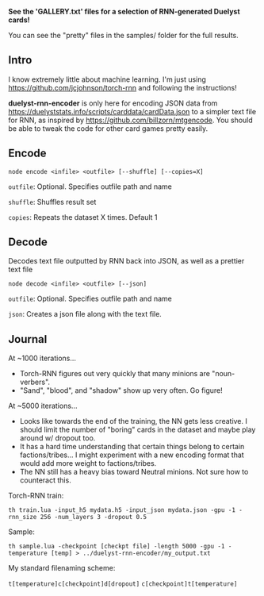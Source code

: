 **See the 'GALLERY.txt' files for a selection of RNN-generated Duelyst cards!**

You can see the "pretty" files in the samples/ folder for the full results.

## Intro

I know extremely little about machine learning. I'm just using https://github.com/jcjohnson/torch-rnn and following the instructions!

**duelyst-rnn-encoder** is only here for encoding JSON data from https://duelyststats.info/scripts/carddata/cardData.json to a simpler text file for RNN, as inspired by https://github.com/billzorn/mtgencode. You should be able to tweak the code for other card games pretty easily.

## Encode

`node encode <infile> <outfile> [--shuffle] [--copies=X]`

`outfile`: Optional. Specifies outfile path and name

`shuffle`: Shuffles result set

`copies`: Repeats the dataset X times. Default 1

## Decode

Decodes text file outputted by RNN back into JSON, as well as a prettier text file

`node decode <infile> <outfile> [--json]`

`outfile`: Optional. Specifies outfile path and name

`json`: Creates a json file along with the text file.

## Journal

At ~1000 iterations...

* Torch-RNN figures out very quickly that many minions are "noun-verbers".
* "Sand", "blood", and "shadow" show up very often. Go figure!

At ~5000 iterations...

* Looks like towards the end of the training, the NN gets less creative. I should limit the number of "boring" cards in the dataset and maybe play around w/ dropout too.
* It has a hard time understanding that certain things belong to certain factions/tribes... I might experiment with a new encoding format that would add more weight to factions/tribes.
* The NN still has a heavy bias toward Neutral minions. Not sure how to counteract this.

Torch-RNN train:

`th train.lua -input_h5 mydata.h5 -input_json mydata.json -gpu -1 -rnn_size 256 -num_layers 3 -dropout 0.5`

Sample:

`th sample.lua -checkpoint [checkpt file] -length 5000 -gpu -1 -temperature [temp] > ../duelyst-rnn-encoder/my_output.txt`

My standard filenaming scheme:

`t[temperature]c[checkpoint]d[dropout]`
`c[checkpoint]t[temperature]`
